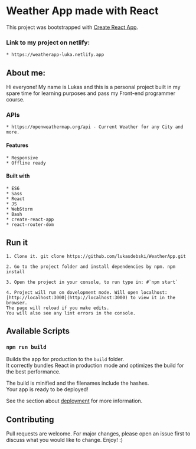 #  Weather App made with React

This project was bootstrapped with [Create React App](https://github.com/facebook/create-react-app).

### Link to my project on netlify:

```
* https://weatherapp-luka.netlify.app 
```


## About me:

Hi everyone! My name is Lukas and this is a personal project built in my spare time for learning purposes and pass my Front-end programmer course.

### APIs
```
* https://openweathermap.org/api - Current Weather for any City and more.
```
#### Features
```
* Responsive
* Offline ready
```

#### Built with
```
* ES6
* Sass
* React
* JS
* WebStorm
* Bash
* create-react-app
* react-router-dom
```

## Run it
```
1. Clone it. git clone https://github.com/lukasdebski/WeatherApp.git

2. Go to the project folder and install dependencies by npm. npm install

3. Open the project in your console, to run type in: #`npm start`

4. Project will run on dovelopment mode. Will open localhost: [http://localhost:3000](http://localhost:3000) to view it in the browser.
The page will reload if you make edits.
You will also see any lint errors in the console.
```

## Available Scripts

### `npm run build`

Builds the app for production to the `build` folder.\
It correctly bundles React in production mode and optimizes the build for the best performance.

The build is minified and the filenames include the hashes.\
Your app is ready to be deployed!

See the section about [deployment](https://facebook.github.io/create-react-app/docs/deployment) for more information.

## Contributing
Pull requests are welcome. For major changes, please open an issue first to discuss what you would like to change. Enjoy! :)
